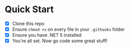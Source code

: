 # Quick Start
- [x] Clone this repo
- [x] Ensure `chmod +x` on every file in your `.githooks` folder
- [x] Ensure you have .NET 5 installed
- [x] You're all set. Now go code some great stuff!

